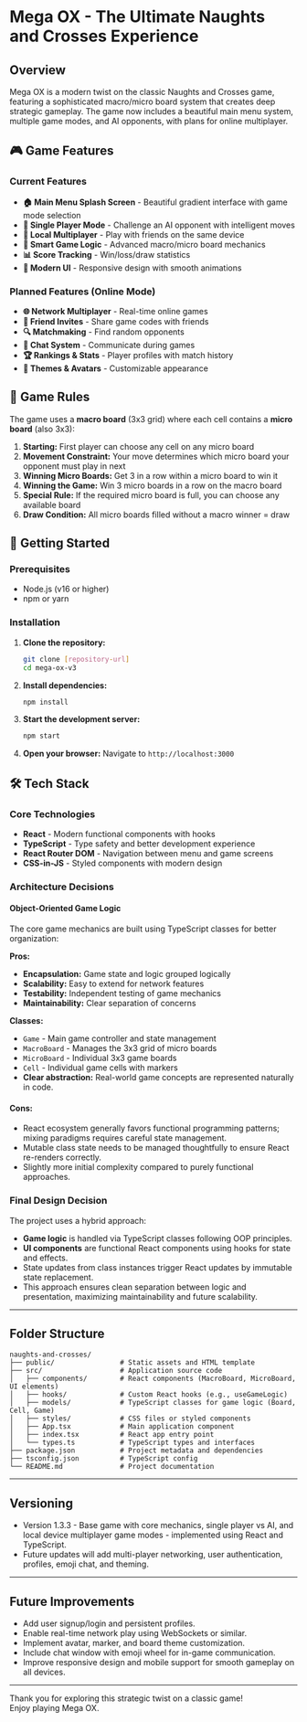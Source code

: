 # Mega OX - The Ultimate Naughts and Crosses Experience

## Overview

Mega OX is a modern twist on the classic Naughts and Crosses game, featuring a sophisticated macro/micro board system that creates deep strategic gameplay. The game now includes a beautiful main menu system, multiple game modes, and AI opponents, with plans for online multiplayer.

## 🎮 Game Features

### Current Features
- **🏠 Main Menu Splash Screen** - Beautiful gradient interface with game mode selection
- **🤖 Single Player Mode** - Challenge an AI opponent with intelligent moves
- **👥 Local Multiplayer** - Play with friends on the same device
- **🎯 Smart Game Logic** - Advanced macro/micro board mechanics
- **📊 Score Tracking** - Win/loss/draw statistics
- **🎨 Modern UI** - Responsive design with smooth animations

### Planned Features (Online Mode)
- **🌐 Network Multiplayer** - Real-time online games
- **🔗 Friend Invites** - Share game codes with friends
- **🔍 Matchmaking** - Find random opponents
- **💬 Chat System** - Communicate during games
- **🏆 Rankings & Stats** - Player profiles with match history
- **🎨 Themes & Avatars** - Customizable appearance

## 🎯 Game Rules

The game uses a **macro board** (3x3 grid) where each cell contains a **micro board** (also 3x3):

1. **Starting:** First player can choose any cell on any micro board
2. **Movement Constraint:** Your move determines which micro board your opponent must play in next
3. **Winning Micro Boards:** Get 3 in a row within a micro board to win it
4. **Winning the Game:** Win 3 micro boards in a row on the macro board
5. **Special Rule:** If the required micro board is full, you can choose any available board
6. **Draw Condition:** All micro boards filled without a macro winner = draw

## 🚀 Getting Started

### Prerequisites
- Node.js (v16 or higher)
- npm or yarn

### Installation

1. **Clone the repository:**
   ```bash
   git clone [repository-url]
   cd mega-ox-v3
   ```

2. **Install dependencies:**
   ```bash
   npm install
   ```

3. **Start the development server:**
   ```bash
   npm start
   ```

4. **Open your browser:**
   Navigate to `http://localhost:3000`

## 🛠 Tech Stack

### Core Technologies
- **React** - Modern functional components with hooks
- **TypeScript** - Type safety and better development experience
- **React Router DOM** - Navigation between menu and game screens
- **CSS-in-JS** - Styled components with modern design

### Architecture Decisions

#### Object-Oriented Game Logic
The core game mechanics are built using TypeScript classes for better organization:

**Pros:**
- **Encapsulation:** Game state and logic grouped logically
- **Scalability:** Easy to extend for network features
- **Testability:** Independent testing of game mechanics
- **Maintainability:** Clear separation of concerns

**Classes:**
- `Game` - Main game controller and state management
- `MacroBoard` - Manages the 3x3 grid of micro boards
- `MicroBoard` - Individual 3x3 game boards
- `Cell` - Individual game cells with markers
- **Clear abstraction:** Real-world game concepts are represented naturally in code.

#### Cons:

- React ecosystem generally favors functional programming patterns; mixing paradigms requires careful state management.
- Mutable class state needs to be managed thoughtfully to ensure React re-renders correctly.
- Slightly more initial complexity compared to purely functional approaches.

### Final Design Decision

The project uses a hybrid approach:

- **Game logic** is handled via TypeScript classes following OOP principles.
- **UI components** are functional React components using hooks for state and effects.
- State updates from class instances trigger React updates by immutable state replacement.
- This approach ensures clean separation between logic and presentation, maximizing maintainability and future scalability.

---

## Folder Structure

```
naughts-and-crosses/
├── public/                # Static assets and HTML template
├── src/                   # Application source code
│   ├── components/        # React components (MacroBoard, MicroBoard, UI elements)
│   ├── hooks/             # Custom React hooks (e.g., useGameLogic)
│   ├── models/            # TypeScript classes for game logic (Board, Cell, Game)
│   ├── styles/            # CSS files or styled components
│   ├── App.tsx            # Main application component
│   ├── index.tsx          # React app entry point
│   └── types.ts           # TypeScript types and interfaces
├── package.json           # Project metadata and dependencies
├── tsconfig.json          # TypeScript config
└── README.md              # Project documentation

```

---


## Versioning

- Version 1.3.3 - Base game with core mechanics, single player vs AI, and local device multiplayer game modes - implemented using React and TypeScript.
- Future updates will add multi-player networking, user authentication, profiles, emoji chat, and theming.

---

## Future Improvements

- Add user signup/login and persistent profiles.
- Enable real-time network play using WebSockets or similar.
- Implement avatar, marker, and board theme customization.
- Include chat window with emoji wheel for in-game communication.
- Improve responsive design and mobile support for smooth gameplay on all devices.

---

Thank you for exploring this strategic twist on a classic game!  
Enjoy playing Mega OX.
